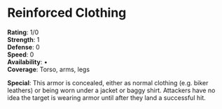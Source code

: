 # Reinforced Clothing 

**Rating**: 1/0\
**Strength**: 1\
**Defense**: 0\
**Speed**: 0\
**Availability**: •\
**Coverage**: Torso, arms, legs

**Special**: This armor is concealed, either as normal clothing (e.g. biker leathers) or being worn under a jacket or baggy shirt.
Attackers have no idea the target is wearing armor until after they land a successful hit. 